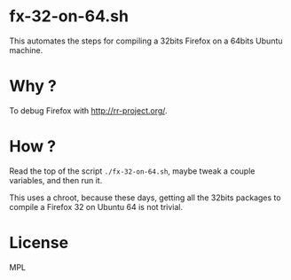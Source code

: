 # fx-32-on-64.sh
This automates the steps for compiling a 32bits Firefox on a 64bits Ubuntu
machine.

# Why ?

To debug Firefox with <http://rr-project.org/>.

# How ?

Read the top of the script `./fx-32-on-64.sh`, maybe tweak a couple variables,
and then run it.

This uses a chroot, because these days, getting all the 32bits packages to
compile a Firefox 32 on Ubuntu 64 is not trivial.

# License

MPL
